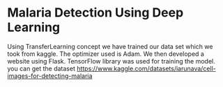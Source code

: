 # Malaria Detection Using Deep Learning
Using TransferLearning concept we have trained our data set which we took from kaggle.
The optimizer used is Adam.
We then developed a website using Flask.
TensorFlow library was used for training the model.
you can get the dataset https://www.kaggle.com/datasets/iarunava/cell-images-for-detecting-malaria

